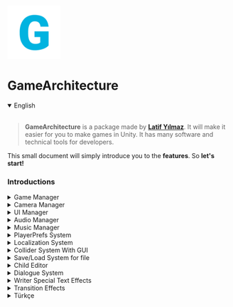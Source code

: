 <div stlye="margin: 0 auto;">
  <img src="https://raw.githubusercontent.com/LatifY/GameArchitecture/main/Assets/GameArchitecture/Sprites/Icons/garc_icon.png", width=120>
</div>

# GameArchitecture
<details open>
  <summary>English</summary>
  <br>
  
  > **GameArchitecture** is a package made by **[Latif Yılmaz](https://latifyilmaz.com)**. It will make it easier for you to make games in Unity. It has many software and technical tools for developers.

This small document will simply introduce you to the **features**. So **let's start!**

### Introductions

<details>
<summary>Game Manager</summary>
<br>
  
> It is the game control center in general. Adjustments such as language, recording, features that should be present in each scene are made. Tag name is "GameManager".
  
### GameManager

> Keeps properties such as what state the game is in (Menu, In Game, Battle, Market, Paused etc.) 
> It has optional [Don't Destroy](https://docs.unity3d.com/ScriptReference/Object.DontDestroyOnLoad.html) feature. 
> It is also used for scene transitions.
  
### GameEditor

> Allows you to manage some adjustments of the game. Such as adding, deleting, changing a new language or adding, deleting, checking [PlayerPrefs](https://docs.unity3d.com/ScriptReference/PlayerPrefs.html). 
  
> It does not require you to write additional code as it shows them by providing an easy interface.

</details>
  
<details>
  <summary>Camera Manager</summary>
</details>

<details>
  <summary>UI Manager</summary>
  <br>
  
  > Adjustments of UI Elements are made with this script. For example, opening a menu or updating the character's score in a text etc. It is located in the [Canvas panel](https://docs.unity3d.com/2020.1/Documentation/Manual/UICanvas.html).
  
> Tag name is "UIManager".

</details>

<details>
  <summary>Audio Manager</summary>
  <br>
  
  > Sounds are kept under this object with the [AudioSource](https://docs.unity3d.com/2020.1/Documentation/Manual/class-AudioSource.html) component. To play these sounds, it is sufficient to call the given key or index to the method. 
  
> Tag name is "AudioManager". 
> It has optional [Don't Destroy](https://docs.unity3d.com/ScriptReference/Object.DontDestroyOnLoad.html) feature. 
  
</details>

<details>
  <summary>Music Manager</summary>
  <br>
  
  > Musics are set under this script. Again sounds are added as well. [Don't Destroy](https://docs.unity3d.com/ScriptReference/Object.DontDestroyOnLoad.html) is also available so it doesn't get lost on scene change.
  
</details>

<details>
  <summary>PlayerPrefs System</summary>
  <br>
  
  > You can edit PlayerPrefs keys and values from ```GameManager (Object) > Game Editor (Script)``` It allows you to get easy saves in 3 data types. It has not relevant to GameArchitecture Save system.
  
</details>

<details>
  <summary>Localization System</summary>
  <br>
  
  > GameArchitecture allows you to support your game in the language you want. For this, you can create or delete the languages you want via ```GameManager (Object) > GameEditor (Script)```
  
  > You can also set the language instantly if you are going to change it for the editor. It is enough to write the texts you will write for languages in the .txt file in ```Resources``` folder. 
  
  > You can write your texts by specifying a key and get texts specific to whichever language you are using with ```MultiLang.GetTranslation("key")```
  
</details>

<details>
  <summary>Collider System With GUI</summary>
  <br>
  
  > Adding the Collider and Collision system with GameArchitecture is simple. You can create more dynamic structure by controlling events with Collider for Trigger or Collision.
  
**Collider Type**
  > Trigger: Trigger doesn't impede physical movement and it is generally used to perform events according to the movements of a player or any object for the specified area. It appears red on the [GUI](https://docs.unity3d.com/ScriptReference/GUI.html). For example, by putting this where the character needs to win the game, you can use Trigger to show the events that will happen when it gets there.
  
  > Collision: It inhibits physical movement. It appears blue on the [GUI](https://docs.unity3d.com/ScriptReference/GUI.html). It is usually used as an obstacle but can be used to summon events such as Trigger. For example, if the character has started to push the box, it can be used to bring animation.

**Tags** 
  > If you want your collider to be effective for specific tags, you can add it to the enter tags section in the component. If left blank, it applies to all tags.
  
**Collider Events**
  > Enter: It is generally used for **Trigger** type. Calls the specified function if an object is entered into it.
  
  > Exit: The logic is the same with **Enter**. It only calls the specified function when an object exits from the area.
  
  > Stay: Stay is called once per physics update for every Collider other that is touching the trigger.
  
**Destroy Collider** 
  > It is recommended to use for trigger type. If any of the specified event types run, the collider object is deleted from the game scene. For example, when the player collects coins, it disappears.
    
  
</details>

<details>
  <summary>Save/Load System for file</summary>
  <br>
  
> It is used to perform saving operations on the file. It is used with the SaveManager object.
  
> Set Variables you want to save into Data Script. And simply save or load with Save Handler.
  
> It saves the data under Assets/Saves. To change save settings, simply change the **SAVE_FOLDER** variable in **SaveSystem** script.
  
> Tag name is "SaveManager"
  
  
</details>
<details>
  <summary>Child Editor</summary>
  <br>
  
  > You can use this component to make mass changes to the sub-objects of any object in the game scene.

- You can change the visibility of child objects in the game scene.
- You can open and close the components of child objects by typing component name as text.
  
</details>
  
<details>
  <summary>Dialogue System</summary>
  <br>
  
  > GameArchitecture has a ready-made dialog system. Include features such as sound by letter or word, special texts, waiting, passing, language support (etc.) Designs are also readily available. You can change it if you want.
  
  > You can edit the "Writer" script by creating boxes in the Dialogue object (prefab). You have to type the sentence directly in the sentence inputs or the key in the language .txt files (Resources folder). If the key is found, it will show according to the file. After event checks whether it will continue other dialogue box or not. You can also call up various events during the dialogue by adding different events.
  
</details>

<details>
  <summary>Writer Special Text Effects</summary>
  <br>
  
  > You can provide customizations for the texts by providing specific tags into Language file. For example; ```<shake>Hello</shake>``` makes the text shake.
  
  ### Wobbly
  
  > It makes the text wave like a flag. For example; ```<wobbly>Hello Player!</wobbly>```
  
  ### Shake
  
  > It makes the text feel like an earthquake is happening. For example; ```<shake>Wooww, What's happening!</shake>```
  
  ### Jelly
  
  > It gives a gel-like animation to the text. For example; ```<jelly>Eww, that's disgusting!</jelly>```
  
  ### Sprites
  
  > It allows the use of various emojis. You can find the emoji code list [here](https://learn.unity.com/tutorial/textmesh-pro-sprite-assets). For example; ```<sprite=6>``` (😂)
  
  ### Colors
  
  > You can also easily change the colors of the texts. It also works with other tags. For example; ```<shake>It looks <color=red>DANGEROUS!</color><shake>```

</details>

<details>
  <summary>Transition Effects</summary>
  <br>
  
  > There are many transition effect animations in GamerArchitecture. These can be used for scene transitions. When the "LoadScene" function in GameManager is used, it automatically uses the transition effect in the scene before and after. In order for these effects to stand on top of other UI elements, it is necessary to put the UI (Canvas) object at the bottom. Tag name is "Transition"
  
 </details>

</details>






<details>
   <summary>Türkçe</summary>
   <br>
  
   > **GameArchitecture**, **[Latif Yılmaz](https://latifyilmaz.com)** tarafından hazırlanmış bir pakettir.  Unity'de oyun yapmanızı kolaylaştıracaktır.  Geliştiriciler için birçok yazılım ve teknik araca sahiptir.

 Bu küçük doküman size GameArchitecture paketinin **özelliklerini ve araçlarını** tanıtacaktır.  **Haydi başlayalım!**

 ### Tanıtım

 <details>
 <summary>Game Manager</summary>
 <br>
  
 > Genel olarak oyun kontrol merkezidir.  Her sahnede olması gereken dil, kayıt, özellikler gibi ayarlamalar yapılır.  Etiket adı "GameManager".
  
 ### Game Manager

 > Oyunun hangi durumda olduğu gibi özellikleri tutar (Menü, Oyun İçi, Savaş, Pazar, Duraklatıldı vb.)
 > Opsiyonel [Don't Destroy](https://docs.unity3d.com/ScriptReference/Object.DontDestroyOnLoad.html) özelliğine sahiptir.
 > Sahne geçişleri için de kullanılır.
  
 ### Game Editor

 > Oyunun bazı ayarlarını yönetmenizi sağlar.  Ekleme, silme, yeni bir dil değiştirme veya ekleme, silme, [PlayerPrefs](https://docs.unity3d.com/ScriptReference/PlayerPrefs.html) kontrol etme gibi.
  
 > Kolay bir arayüz sağlayarak gösterdiği gibi ek kod yazmanızı gerektirmez.

 </details>

 <details>
   <summary>UI Manager</summary>
   <br>
  
   > UI Elemanlarının ayarlamaları bu script ile yapılır.  Örneğin, bir menü açmak veya bir metindeki karakterin puanını güncellemek vb. [Tuval panelinde](https://docs.unity3d.com/2020.1/Documentation/Manual/UICanvas.html) bulunur.
  
 > Etiket adı "UIManager"dır.

 </details>

 <details>
   <summary>Audio Manager</summary>
   <br>
  
   > Sesler [AudioSource](https://docs.unity3d.com/2020.1/Documentation/Manual/class-AudioSource.html) bileşeni ile bu nesnenin altında tutulur.  Bu sesleri çalmak için verilen key veya indeksi metoda çağırmak yeterlidir.
  
 > Etiket adı "AudioManager".

 > Opsiyonel [Don't Destroy](https://docs.unity3d.com/ScriptReference/Object.DontDestroyOnLoad.html) özelliğine sahiptir.
  
 </details>

 <details>
   <summary>Music Manager</summary>
   <br>
  
   > Müzikler bu komut dosyası altında ayarlanır.  Yine sesler de eklenir.  [Yok Etme](https://docs.unity3d.com/ScriptReference/Object.DontDestroyOnLoad.html) de mevcuttur, böylece sahne değişiminde kaybolmaz.
  
 </details>

 <details>
   <summary>PlayerPrefs Sistemi</summary>
   <br>
  
   > PlayerPrefs anahtarlarını ve değerlerini ```GameManager (Nesne) > Game Editor (Script)``` içinden düzenleyebilirsiniz. 3 veri tipinde kolay kaydetme yapmanızı sağlar.  GameArchitecture Dosya için Save sistemi ile ilgili değildir.
  
 </details>

 <details>
   <summary>Localization(Yerelleştirme) Sistemi</summary>
   <br>
  
   > GameArchitecture, oyununuzu istediğiniz dilde desteklemenizi sağlar.  Bunun için ```GameManager (Object) > GameEditor (Script)`` üzerinden istediğiniz dilleri oluşturabilir veya silebilirsiniz.
  
   > Düzenleyici için değiştirecekseniz dili de anında ayarlayabilirsiniz.  Diller için yazacağınız metinleri ``Resources``` klasöründeki .txt dosyasına yazmanız yeterlidir.
  
   > ```MultiLang.GetTranslation("key")``` ile bir tuş belirleyerek metinlerinizi yazabilir ve kullandığınız dile özel metinler alabilirsiniz.
  
 </details>

 <details>
   <summary>GUI ile Çarpıştırıcı Sistemi</summary>
   <br>
  
   > Çarpıştırıcı ve Çarpışma sistemini GameArchitecture ile eklemek basittir.  Collider for Trigger veya Collision ile olayları kontrol ederek daha dinamik bir yapı oluşturabilirsiniz.
  
 **Çarpıştırıcı Tipi**
   > Tetik: Tetik, fiziksel hareketi engellemez ve genellikle belirtilen alan için bir oyuncunun veya herhangi bir nesnenin hareketlerine göre olayları gerçekleştirmek için kullanılır.  [GUI](https://docs.unity3d.com/ScriptReference/GUI.html) üzerinde kırmızı görünür.  Örneğin, bunu karakterin oyunu kazanması gereken yere koyarak, oraya ulaştığında olacak olayları göstermek için Tetikleyiciyi kullanabilirsiniz.
  
   > Çarpışma: Fiziksel hareketi engeller.  [GUI](https://docs.unity3d.com/ScriptReference/GUI.html) üzerinde mavi görünür.  Genellikle bir engel olarak kullanılır ancak Tetikleyici gibi olayları çağırmak için kullanılabilir.  Örneğin karakter kutuyu itmeye başladıysa animasyon getirmek için kullanılabilir.

 **Etiketler**
   > Çarpıştırıcınızın belirli etiketler için etkili olmasını istiyorsanız, onu bileşendeki etiketleri gir bölümüne ekleyebilirsiniz.  Boş bırakılırsa tüm etiketler için geçerlidir.
  
 **Çarpıştırıcı Olayları**
   > Girin: Genellikle **Tetikleyici** tipi için kullanılır.  İçine bir nesne girilmişse belirtilen işlevi çağırır.
  
   > Çıkış: Mantık **Enter** ile aynıdır.  Yalnızca bir nesne alandan çıktığında belirtilen işlevi çağırır.
  
   > Kal: Kal, tetiğe dokunan diğer her Çarpıştırıcı için fizik güncellemesi başına bir kez çağrılır.
  
 ** Çarpıştırıcıyı Yok Et**
   > Tetik tipi için kullanılması tavsiye edilir.  Belirtilen olay türlerinden herhangi biri çalışırsa, çarpıştırıcı nesnesi oyun sahnesinden silinir.  Örneğin, oyuncu paraları topladığı zaman kaybolur.
    
  
 </details>

 <details>
   <summary>File Save/Load Sistemi</summary>
   <br>
  
 > Dosya üzerinde kaydetme işlemleri yapmak için kullanılır.  SaveManager nesnesiyle birlikte kullanılır.
  
 > Veri Komut Dosyasına kaydetmek istediğiniz Değişkenleri Ayarlayın.  Ve sadece Save Handler ile kaydedin veya yükleyin.
  
 > Varlıklar/Kaydetler altında verileri kaydeder.  Kaydetme ayarlarını değiştirmek için, **SaveSystem** komut dosyasındaki **SAVE_FOLDER** değişkenini değiştirmeniz yeterlidir.
  
 > Etiket adı "SaveManager"
  
  
 </details>
 <details>
   <summary>Child Editor</summary>
   <br>
  
   > Oyun sahnesindeki herhangi bir nesnenin alt nesnelerinde toplu değişiklikler yapmak için bu bileşeni kullanabilirsiniz.

 - Oyun sahnesindeki alt nesnelerin görünürlüğünü değiştirebilirsiniz.
 - Alt nesnelerin bileşenlerini metin olarak bileşen adını yazarak açıp kapatabilirsiniz.
  
 </details>
  
 <details>
   <summary>Dialogue Sistemi</summary>
   <br>
  
   > GameArchitecture hazır bir diyalog sistemine sahiptir.  Harf veya kelime ile ses, özel metinler, bekleme, geçme, dil desteği (vb.) gibi özellikler içerir. Tasarımlar da hazır olarak mevcuttur.  İsterseniz değiştirebilirsiniz.
  
   > Dialogue nesnesinde (prefabrik) kutular oluşturarak "Yazar" komut dosyasını düzenleyebilirsiniz.  Cümleyi doğrudan cümle girişlerine veya anahtarı dil .txt dosyalarında (Kaynaklar klasörü) yazmanız gerekir.  Anahtar bulunursa dosyaya göre gösterilecektir.  Olaydan sonra diğer diyalog kutusuna devam edip etmeyeceğini kontrol eder.  Farklı olaylar ekleyerek diyalog sırasında çeşitli olayları da çağırabilirsiniz.
  
 </details>

 <details>
   <summary>Özel Metin Efektleri</summary>
   <br>
  
   > Dil dosyasına belirli etiketler sağlayarak metinler için özelleştirmeler sağlayabilirsiniz.  Örneğin;  ```<shake>Merhaba</shake>``` metni sallar.
  
   ### titrek
  
   > Metni bir bayrak gibi dalgalandırır.  Örneğin;  ```<wobbly>Merhaba Oyuncu!</wobbly>```
  
   ### Sallamak
  
   > Metni deprem oluyormuş gibi hissettiriyor.  Örneğin;  ```<shake>Vay canına, Neler oluyor!</shake>```
  
   ### Jöle
  
   > Metne jel benzeri bir animasyon verir.  Örneğin;  ```<jelly>Eww, bu iğrenç!</jelly>```
  
   ### Spritelar
  
   > Çeşitli emojilerin kullanımına izin verir.  Emoji kod listesini [burada](https://learn.unity.com/tutorial/textmesh-pro-sprite-assets) bulabilirsiniz.  Örneğin;  ```<sprite=6>``` (😂)
  
   ### Renkler
  
   > Metinlerin renklerini de kolayca değiştirebilirsiniz.  Diğer etiketlerle de çalışır.  Örneğin;  ```<shake><color=red>TEHLİKELİ görünüyor!</color><shake>```

 </details>

 <details>
   <summary>Geçiş Efektleri</summary>
   <br>
  
   > GamerArchitecture'da birçok geçiş efekti animasyonu bulunmaktadır.  Bunlar sahne geçişleri için kullanılabilir.  GameManager'daki "LoadScene" işlevi kullanıldığında, sahne öncesi ve sonrası geçiş efektini otomatik olarak kullanır.  Bu efektlerin diğer UI öğelerinin üzerinde durabilmesi için en altta UI (Canvas) nesnesini koymak gerekir.  Etiket adı "Geçiş"
  
  </details>

 </details>